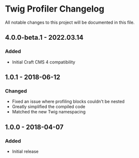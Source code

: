 # Twig Profiler Changelog

All notable changes to this project will be documented in this file.

## 4.0.0-beta.1 - 2022.03.14

### Added

* Initial Craft CMS 4 compatibility

## 1.0.1 - 2018-06-12
### Changed
* Fixed an issue where profiling blocks couldn't be nested
* Greatly simplified the compiled code
* Matched the new Twig namespacing

## 1.0.0 - 2018-04-07
### Added
- Initial release
